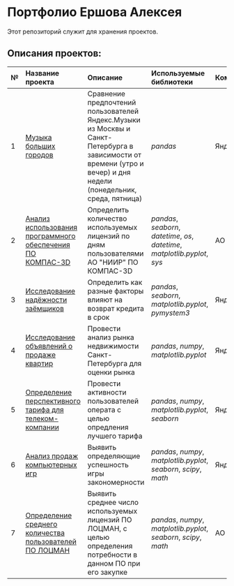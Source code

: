# Портфолио Ершова Алексея

Этот репозиторий служит для хранения проектов.

## Описания проектов:

| № |Название проекта | Описание | Используемые библиотеки | Компания | 
| :-- | :---------------------- | :---------------------- | :---------------------- |:---------------------- |
| 1 |[Музыка больших городов](Портфолио/Собеседование_Ершов_Алексей.pdf) | Сравнение предпочтений пользователей Яндекс.Музыки из Москвы и Санкт-Петербурга в зависимости от времени (утро и вечер) и дня недели (понедельник, среда, пятница)| *pandas* | Яндекс.Практикум |
| 2 | [Анализ использования программного обеспечения ПО КОМПАС-3D](ghbdtghdbt_sdas) | Определить количество используемых лицензий по дням пользователями АО "НИИР" ПО КОМПАС-3D | *pandas*, *seaborn*, *datetime*, *os*, *datetime*, *matplotlib.pyplot*, *sys* | АО "НИИР" |
| 3 |[Исследование надёжности заёмщиков](borrower_beliability_research) | Определить как разные факторы влияют на возврат кредита в срок | *pandas*, *seaborn*, *matplotlib.pyplot*, *pymystem3* | Яндекс.Практикум |
| 4 | [Исследование объявлений о продаже квартир](research_of_apartments_ads_for_sales) | Провести анализ рынка недвижимости Санкт-Петербурга для оценки рынка | *pandas*, *numpy*, *matplotlib.pyplot* | Яндекс.Практикум |
| 5 | [Определение перспективного тарифа для телеком-компании](determination_of_promising_tariff) | Провести активности пользователей операта с целью опредления лучшего тарифа | *pandas*, *numpy*, *matplotlib.pyplot*, *seaborn* | Яндекс.Практикум |
| 6 | [Анализ продаж компьютерных игр](analysis_sales_computer_games) | Выявить определяющие успешность игры закономерности | *pandas*, *numpy*, *matplotlib.pyplot*, *seaborn*, *scipy*,  *math* | Яндекс.Практикум |
| 7 | [Определение среднего количества пользователей ПО ЛОЦМАН](determination_average_number_lodsman_users) | Выявить среднее число используемых лицензий ПО ЛОЦМАН, с целью определения потребности в данном ПО при его закупке | *pandas*, *numpy*, *matplotlib.pyplot*, *seaborn*, *scipy*,  *math* | АО "НИИР" |

